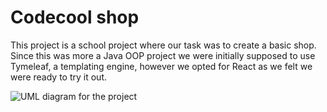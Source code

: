 # Codecool shop

This project is a school project where our task was to create a basic shop. Since this was more a Java OOP project we were initially supposed to use Tymeleaf, a templating engine, however we opted for React as we felt we were ready to try it out.

![UML diagram for the project]('./UML.png')
